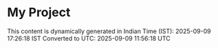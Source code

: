 # My Project

This content is dynamically generated in Indian Time (IST): 2025-09-09 17:26:18 IST
Converted to UTC: 2025-09-09 11:56:18 UTC
